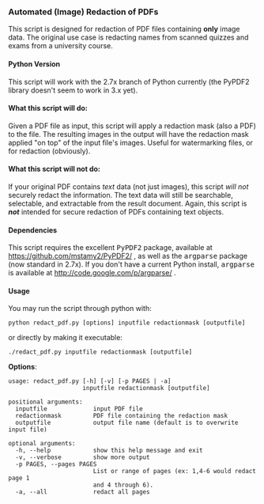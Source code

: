 ### Automated (Image) Redaction of PDFs
This script is designed for redaction of PDF files containing __only__ image data.  The original use case is redacting names from scanned quizzes and exams from a university course.

#### Python Version
This script will work with the 2.7x branch of Python currently (the PyPDF2 library doesn't seem to work in 3.x yet). 

#### What this script will do:
Given a PDF file as input, this script will apply a redaction mask (also a PDF) to the file.  The resulting images in the output will have the redaction mask applied "on top" of the input file's images.  Useful for watermarking files, or for redaction (obviously).  

#### What this script will **not** do:
If your original PDF contains _text_ data (not just images), this script _will not_ securely redact the information.  The text data will still be searchable, selectable, and extractable from the result document.  Again, this script is **_not_** intended for secure redaction of PDFs containing text objects.

#### Dependencies
This script requires the excellent <tt>PyPDF2</tt> package, available at https://github.com/mstamy2/PyPDF2/ , as well as the <tt>argparse</tt> package (now standard in 2.7x).  If you don't have a current Python install, <tt>argparse</tt> is available at http://code.google.com/p/argparse/ .


#### Usage
You may run the script through python with:
```
python redact_pdf.py [options] inputfile redactionmask [outputfile]
```
or directly by making it executable:
```
./redact_pdf.py inputfile redactionmask [outputfile]
```
__Options__:
```
usage: redact_pdf.py [-h] [-v] [-p PAGES | -a]
                     inputfile redactionmask [outputfile]

positional arguments:
  inputfile             input PDF file
  redactionmask         PDF file containing the redaction mask
  outputfile            output file name (default is to overwrite input file)

optional arguments:
  -h, --help            show this help message and exit
  -v, --verbose         show more output
  -p PAGES, --pages PAGES
                        List or range of pages (ex: 1,4-6 would redact page 1
                        and 4 through 6).
  -a, --all             redact all pages
```
